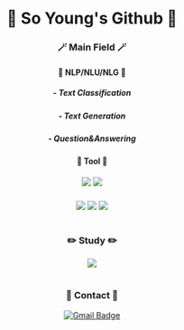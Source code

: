 <div align="center">

# 🫧 So Young's Github 🫧
  
  
### 🪄 Main Field 🪄 

#### 🍰 NLP/NLU/NLG 🍰
##### - Text Classification
  
##### - Text Generation
  
##### - Question&Answering  
  
#### 🍰 Tool 🍰  
##### <img src="https://img.shields.io/badge/Python-3776AB?style=flat-square&logo=Python&logoColor=white"> <img src="https://img.shields.io/badge/Jupyter-F37626?style=flat-square&logo=Jupyter&logoColor=white">

<img src="https://img.shields.io/badge/Pytorch-EE4C2C?style=flat-square&logo=Pytorch&logoColor=white">       
<img src="https://img.shields.io/badge/Tensorflow-FF6F00?style=flat-square&logo=Tensorflow&logoColor=white"> 
<img src="https://img.shields.io/badge/Keras-D00000?style=flat-square&logo=Keras&logoColor=white"> 

# 
### ✏️ Study ✏️
<a href="https://velog.io/@psyoungg22"><img src="https://img.shields.io/badge/Velog-3DDC84?style=flat-square&logo=Blogger&logoColor=white"/></a>

#   
### 💞 Contact 💞
[![Gmail Badge](https://img.shields.io/badge/Gmail-d14836?style=flat-square&logo=Gmail&logoColor=white&link=mailto:psyoungg22@gmail.com)](mailto:psyoungg22@gmail.com)  


</div>
